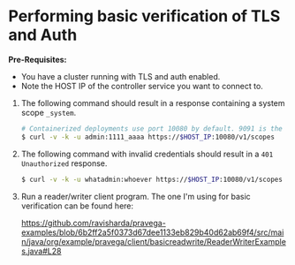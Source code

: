 # Performing basic verification of TLS and Auth

**Pre-Requisites:**
* You have a cluster running with TLS and auth enabled. 
* Note the HOST IP of the controller service you want to connect to. 

1. The following command should result in a response containing a system scope `_system`.
    
    ```bash
    # Containerized deployments use port 10080 by default. 9091 is the default port in other cases. 
    $ curl -v -k -u admin:1111_aaaa https://$HOST_IP:10080/v1/scopes
    ```
      
 2. The following command with invalid credentials should result in a `401 Unauthorized` response.
    
    ```bash
    $ curl -v -k -u whatadmin:whoever https://$HOST_IP:10080/v1/scopes
    ```
    
3. Run a reader/writer client program. The one I'm using for basic verification can be found here: 

   https://github.com/ravisharda/pravega-examples/blob/6b2ff2a5f0373d67dee1133eb829b40d62ab69f4/src/main/java/org/example/pravega/client/basicreadwrite/ReaderWriterExamples.java#L28
